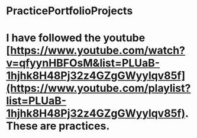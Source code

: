 # PracticePortfolioProjects
# I have followed the youtube [https://www.youtube.com/watch?v=qfyynHBFOsM&list=PLUaB-1hjhk8H48Pj32z4GZgGWyylqv85f](https://www.youtube.com/playlist?list=PLUaB-1hjhk8H48Pj32z4GZgGWyylqv85f). These are practices.
